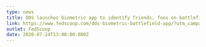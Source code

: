 ```yaml
---
type: news
title: DDS launches biometric app to identify friends, foes on battlefield
link: https://www.fedscoop.com/dds-biometric-battlefield-app/?utm_campaign=FedScoop%20-%20Editorial&utm_content=135481761&utm_medium=social&utm_source=twitter&hss_channel=tw-1477949676
outlet: FedScoop
date: 2020-07-24T13:00:00.000Z
---
```

